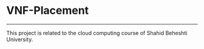 # VNF-Placement
<hr>

This project is related to the cloud computing course of Shahid Beheshti University.
<br>

